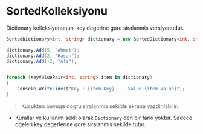 # SortedKolleksiyonu

Dictionary kolleksiyonunun, key degerine gore siralanmis versiyonudur.

```C#
SortedDictionary<int, string> dictionary = new SortedDictionary<int, string>();

dictionary.Add(5, "Ahmet");
dictionary.Add(2, "Hasan");
dictionary.Add(-2, "Ali");


foreach (KeyValuePair<int, string> item in dictionary)
{
    Console.WriteLine($"Key : {item.Key} --- Value:{item.Value}");
}
```

> Kucukten buyuge dogru siralanmis sekilde ekrana yazdirilabilir.

- Kurallar ve kullanim sekli olarak `Dictionary` den bir farki yoktur. Sadece ogeleri key degerlerine gore siralanmis sekilde tutar.
